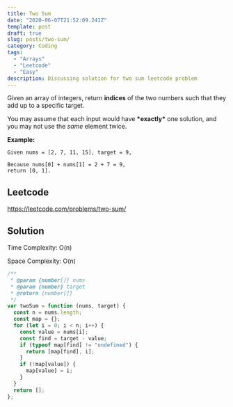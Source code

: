 ```yaml
---
title: Two Sum
date: "2020-06-07T21:52:09.241Z"
template: post
draft: true
slug: posts/two-sum/
category: Coding
tags:
  - "Arrays"
  - "Leetcode"
  - "Easy"
description: Discussing solution for two sum leetcode problem
---
```


Given an array of integers, return **indices** of the two numbers such that they add up to a specific target.

You may assume that each input would have **\*exactly\*** one solution, and you may not use the _same_ element twice.

**Example:**

```
Given nums = [2, 7, 11, 15], target = 9,

Because nums[0] + nums[1] = 2 + 7 = 9,
return [0, 1].
```

## Leetcode

<https://leetcode.com/problems/two-sum/>

## Solution

Time Complexity: O(n)

Space Complexity: O(n)

```js
/**
 * @param {number[]} nums
 * @param {number} target
 * @return {number[]}
 */
var twoSum = function (nums, target) {
  const n = nums.length;
  const map = {};
  for (let i = 0; i < n; i++) {
    const value = nums[i];
    const find = target - value;
    if (typeof map[find] != "undefined") {
      return [map[find], i];
    }
    if (!map[value]) {
      map[value] = i;
    }
  }
  return [];
};
```
